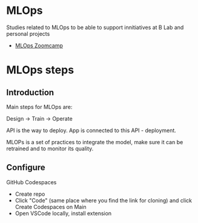 # MLOps

Studies related to MLOps to be able to support innitiatives at B Lab and personal projects 

- [MLOps Zoomcamp](https://github.com/DataTalksClub/mlops-zoomcamp)

# MLOps steps 

## Introduction 

Main steps for MLOps are:

Design -> Train -> Operate

API is the way to deploy. App is connected to this API - deployment.

MLOPs is a set of practices to integrate the model, make sure it can be retrained and to monitor its quality. 

## Configure 

GitHub Codespaces 
- Create repo
- Click "Code" (same place where you find the link for cloning) and click Create Codespaces on Main 
- Open VSCode locally, install extension 
